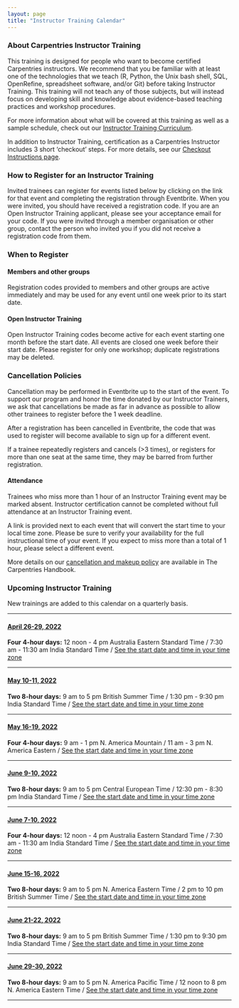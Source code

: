 ```yaml
---
layout: page
title: "Instructor Training Calendar"
---
```


### About Carpentries Instructor Training

This training is designed for people who want to become certified Carpentries instructors. We recommend that you be familiar with at least one of the technologies that we teach (R, Python, the Unix bash shell, SQL, OpenRefine, spreadsheet software, and/or Git) before taking Instructor Training. This training will not teach any of those subjects, but will instead focus on developing skill and knowledge about evidence-based teaching practices and workshop procedures.

For more information about what will be covered at this training as well as a sample schedule, check out our [Instructor Training Curriculum](https://carpentries.github.io/instructor-training/).

In addition to Instructor Training, certification as a Carpentries Instructor includes 3 short ‘checkout’ steps. For more details, see our [Checkout Instructions page](https://carpentries.github.io/instructor-training/checkout/index.html).

### How to Register for an Instructor Training

Invited trainees can register for events listed below by clicking on the link for that event and completing the registration through Eventbrite. When you were invited, you should have received a registration code. If you are an Open Instructor Training applicant, please see your acceptance email for your code. If you were invited through a member organisation or other group, contact the person who invited you if you did not receive a registration code from them.  

### When to Register

#### Members and other groups

Registration codes provided to members and other groups are active immediately and may be used for any event until one week prior to its start date. 

#### Open Instructor Training

Open Instructor Training codes become active for each event starting one month before the start date. All events are closed one week before their start date. Please register for only one workshop; duplicate registrations may be deleted.

### Cancellation Policies

Cancellation may be performed in Eventbrite up to the start of the event. To support our program and honor the time donated by our Instructor Trainers, we ask that cancellations be made as far in advance as possible to allow other trainees to register before the 1 week deadline. 

After a registration has been cancelled in Eventbrite, the code that was used to register will become available to sign up for a different event. 

If a trainee repeatedly registers and cancels (>3 times), or registers for more than one seat at the same time, they may be barred from further registration.

#### Attendance

Trainees who miss more than 1 hour of an Instructor Training event may be marked absent. Instructor certification cannot be completed without full attendance at an Instructor Training event.

A link is provided next to each event that will convert the start time to your local time zone. Please be sure to verify your availability for the full instructional time of your event. If you expect to miss more than a total of 1 hour, please select a different event.

More details on our [cancellation and makeup policy](https://docs.carpentries.org/topic_folders/instructor_training/cancellations_and_makeups.html) are available in The Carpentries Handbook.

### Upcoming Instructor Training

New trainings are added to this calendar on a quarterly basis.

<hr>

#### [April 26-29, 2022](https://www.eventbrite.com/e/online-instructor-training-april-26-29-2022-tickets-291556893517)

**Four 4-hour days:** 12 noon - 4 pm Australia Eastern Standard Time / 7:30 am - 11:30 am India Standard Time / [See the start date and time in your time zone](https://www.timeanddate.com/worldclock/fixedtime.html?msg=Instructor+Training&iso=20220426T12&p1=240&ah=4)

<hr>

#### [May 10-11, 2022](https://www.eventbrite.com/e/online-instructor-training-may-10-11-2022-tickets-291497736577)

**Two 8-hour days:** 9 am to 5 pm British Summer Time / 1:30 pm - 9:30 pm India Standard Time / [See the start date and time in your time zone](https://www.timeanddate.com/worldclock/fixedtime.html?msg=Instructor+Training&iso=20220510T09&p1=136&ah=8)

<hr>

#### [May 16-19, 2022](https://www.eventbrite.com/e/online-instructor-training-may-16-19-2022-tickets-291499371467)

**Four 4-hour days:** 9 am - 1 pm N. America Mountain / 11 am - 3 pm N. America Eastern / [See the start date and time in your time zone](https://www.timeanddate.com/worldclock/fixedtime.html?msg=Instructor+Training&iso=20220516T09&p1=75&ah=4)

<hr>

#### [June 9-10, 2022](https://www.eventbrite.com/e/online-instructor-training-june-9-10-2022-tickets-291502019387)

**Two 8-hour days:** 9 am to 5 pm Central European Time /  12:30 pm - 8:30 pm India Standard Time / [See the start date and time in your time zone](https://www.timeanddate.com/worldclock/fixedtime.html?msg=Instructor+Training&iso=20220609T09&p1=195&ah=8)

<hr>

#### [June 7-10, 2022](https://www.eventbrite.com/e/online-instructor-training-june-7-10-2022-tickets-291557786187)
**Four 4-hour days:** 12 noon - 4 pm Australia Eastern Standard Time / 7:30 am - 11:30 am India Standard Time / [See the start date and time in your time zone](https://www.timeanddate.com/worldclock/fixedtime.html?msg=Instructor+Training&iso=20220607T12&p1=240&ah=4)

<hr>

#### [June 15-16, 2022](https://www.eventbrite.com/e/online-instructor-training-june-15-16-2022-tickets-291504346347)

**Two 8-hour days:** 9 am to 5 pm N. America Eastern Time / 2 pm to 10 pm British Summer Time / [See the start date and time in your time zone](https://www.timeanddate.com/worldclock/fixedtime.html?msg=Instructor+Training&iso=20220615T09&p1=179&ah=8)

<hr>

#### [June 21-22, 2022](https://www.eventbrite.com/e/online-instructor-training-june-21-22-2022-tickets-291506613127)

**Two 8-hour days:** 9 am to 5 pm British Summer Time / 1:30 pm to 9:30 pm India Standard Time / [See the start date and time in your time zone](https://www.timeanddate.com/worldclock/fixedtime.html?msg=Instructor+Training&iso=20220621T09&p1=136&ah=8)

<hr>

#### [June 29-30, 2022](https://www.eventbrite.com/e/online-instructor-training-june-29-30-2022-tickets-291508177807)

**Two 8-hour days:** 9 am to 5 pm N. America Pacific Time / 12 noon to 8 pm N. America Eastern Time /   [See the start date and time in your time zone](https://www.timeanddate.com/worldclock/fixedtime.html?msg=Instructor+Training&iso=20220629T09&p1=137&ah=8)

<hr>
